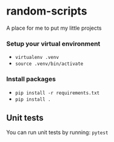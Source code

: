 # random-scripts
A place for me to put my little projects

### Setup your virtual environment
- `virtualenv .venv`
- `source .venv/bin/activate`

### Install packages
- `pip install -r requirements.txt`
- `pip install .`

## Unit tests
You can run unit tests by running: `pytest`